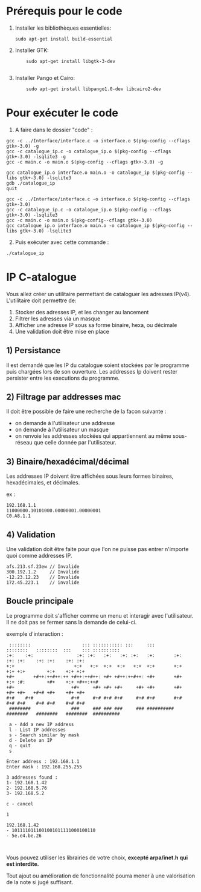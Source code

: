 # Prérequis pour le code 
 

1. Installer les bibliothèques essentielles:

    ```
    sudo apt-get install build-essential

    ```
    
2. Installer GTK:

    ```
        sudo apt-get install libgtk-3-dev
        
    ```

3. Installer Pango et Cairo:

    ```
        sudo apt-get install libpango1.0-dev libcairo2-dev
    ```

# Pour exécuter le code

1. A faire dans le dossier "code" : 
```
gcc -c ../Interface/interface.c -o interface.o $(pkg-config --cflags gtk+-3.0) -g
gcc -c catalogue_ip.c -o catalogue_ip.o $(pkg-config --cflags gtk+-3.0) -lsqlite3 -g
gcc -c main.c -o main.o $(pkg-config --cflags gtk+-3.0) -g
```

```
gcc catalogue_ip.o interface.o main.o -o catalogue_ip $(pkg-config --libs gtk+-3.0) -lsqlite3
gdb ./catalogue_ip
quit
```

```
gcc -c ../Interface/interface.c -o interface.o $(pkg-config --cflags gtk+-3.0)
gcc -c catalogue_ip.c -o catalogue_ip.o $(pkg-config --cflags gtk+-3.0) -lsqlite3
gcc -c main.c -o main.o $(pkg-config--cflags gtk+-3.0)
gcc catalogue_ip.o interface.o main.o -o catalogue_ip $(pkg-config --libs gtk+-3.0) -lsqlite3
```
2. Puis exécuter avec cette commande : 
```
./catalogue_ip
```
# IP C-atalogue

Vous allez créer un utilitaire permettant de cataloguer les adresses IP(v4).
L'utilitaire doit permettre de:

1. Stocker des adresses IP, et les changer au lancement
2. Filtrer les adresses via un masque
3. Afficher une adresse IP sous sa forme binaire, hexa, ou décimale
4. Une validation doit être mise en place

## 1) Persistance

Il est demandé que les IP du catalogue soient stockées par le programme puis chargées lors de son ouverture.
Les addresses Ip doivent rester persister entre les executions du programme.

## 2) Filtrage par addresses mac

Il doit être possible de faire une recherche de la facon suivante :

- on demande à l'utilisateur une addresse
- on demande à l'utilisateur un masque
- on renvoie les addresses stockées qui appartiennent au même sous-réseau que celle donnée par l'utilisateur.

## 3) Binaire/hexadécimal/décimal

Les addresses IP doivent être affichées sous leurs formes binaires, hexadécimales, et décimales.

ex :

```
192.168.1.1
11000000.10101000.00000001.00000001
C0.A8.1.1
```

## 4) Validation

Une validation doit être faite pour que l'on ne puisse pas entrer n'importe quoi comme addresses IP.

```
afs.213.sf.23ew // Invalide
300.192.1.2     // Invalide
-12.23.12.23    // Invalide
172.45.223.1    // invalide
```

## Boucle principale

Le programme doit s'afficher comme un menu et interagir avec l'utilisateur.
Il ne doit pas se fermer sans la demande de celui-ci.

exemple d'interaction :

```
 ::::::::                   ::: ::::::::::: :::     :::        ::::::::   ::::::::  :::    ::: ::::::::::
:+:    :+:                :+: :+:   :+:   :+: :+:   :+:       :+:    :+: :+:    :+: :+:    :+: :+:
+:+                      +:+   +:+  +:+  +:+   +:+  +:+       +:+    +:+ +:+        +:+    +:+ +:+
+#+       +#++:++#++:++ +#++:++#++: +#+ +#++:++#++: +#+       +#+    +:+ :#:        +#+    +:+ +#++:++#
+#+                     +#+     +#+ +#+ +#+     +#+ +#+       +#+    +#+ +#+   +#+# +#+    +#+ +#+
#+#    #+#              #+#     #+# #+# #+#     #+# #+#       #+#    #+# #+#    #+# #+#    #+# #+#
 ########               ###     ### ### ###     ### ########## ########   ########   ########  ##########

 a - Add a new IP address
 l - List IP addresses
 s - Search similar by mask
 d - Delete an IP
 q - quit
 s

Enter address : 192.168.1.1
Enter mask : 192.168.255.255

3 addresses found :
1- 192.168.1.42
2- 192.168.5.76
3- 192.168.5.2

c - cancel

1

192.168.1.42
- 1011110111001001011111000100110
- 5e.e4.be.26



```

Vous pouvez utiliser les librairies de votre choix, **excepté arpa/inet.h qui est interdite.**

Tout ajout ou amélioration de fonctionnalité pourra mener à une valorisation de la note si jugé suffisant.

